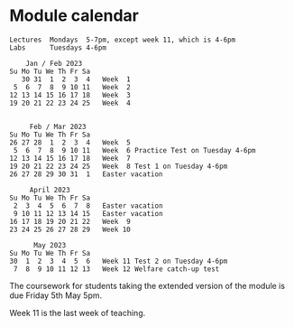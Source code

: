 # Module calendar

```
Lectures  Mondays  5-7pm, except week 11, which is 4-6pm
Labs      Tuesdays 4-6pm

    Jan / Feb 2023
Su Mo Tu We Th Fr Sa
   30 31  1  2  3  4   Week  1
 5  6  7  8  9 10 11   Week  2
12 13 14 15 16 17 18   Week  3
19 20 21 22 23 24 25   Week  4


     Feb / Mar 2023
Su Mo Tu We Th Fr Sa
26 27 28  1  2  3  4   Week  5
 5  6  7  8  9 10 11   Week  6 Practice Test on Tuesday 4-6pm
12 13 14 15 16 17 18   Week  7
19 20 21 22 23 24 25   Week  8 Test 1 on Tuesday 4-6pm
26 27 28 29 30 31  1   Easter vacation

     April 2023
Su Mo Tu We Th Fr Sa
 2  3  4  5  6  7  8   Easter vacation
 9 10 11 12 13 14 15   Easter vacation
16 17 18 19 20 21 22   Week  9
23 24 25 26 27 28 29   Week 10

      May 2023
Su Mo Tu We Th Fr Sa
30  1  2  3  4  5  6   Week 11 Test 2 on Tuesday 4-6pm
 7  8  9 10 11 12 13   Week 12 Welfare catch-up test
```

The coursework for students taking the extended version of the module is due Friday 5th May 5pm.

Week 11 is the last week of teaching.
